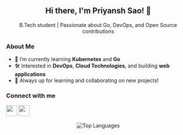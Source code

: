 
<!-- Welcome Message -->
<h2 align="center">Hi there, I'm Priyansh Sao! 👋</h2>

<p align="center">
  B.Tech student | Passionate about Go, DevOps, and Open Source contributions
</p>

<!-- About Me Section -->
### About Me

- 🌱 I’m currently learning **Kubernetes** and **Go**
- 🛠 Interested in **DevOps**, **Cloud Technologies**, and building **web applications**
- 🚀 Always up for learning and collaborating on new projects!

<!-- Social Links -->
### Connect with me

[<img src="https://img.icons8.com/color/48/000000/linkedin.png" width="30px"/>](https://www.linkedin.com/in/priyansh-sao-894737301/)
[<img src="https://img.icons8.com/color/48/000000/twitter.png" width="30px"/>](https://x.com/priyanshsao06)

<!-- Language Contribution Section -->
<p align="center">
  <img src="https://github-readme-stats.vercel.app/api/top-langs/?username=priyanshsao&layout=compact&theme=radical" alt="Top Languages">
</p>
